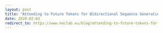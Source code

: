 ```yaml
---
layout: post
title: "Attending to Future Tokens for Bidirectional Sequence Generation"
date: 2020-02-03
redirect_to: https://www.neclab.eu/blog/attending-to-future-tokens-for-bidirectional-sequence-generation
---
```


